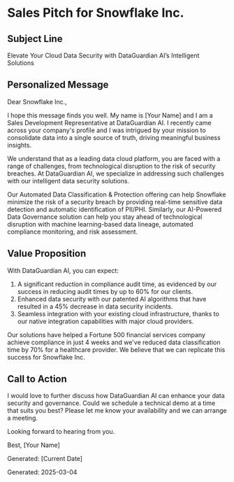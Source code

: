 # Sales Pitch for Snowflake Inc.

## Subject Line
Elevate Your Cloud Data Security with DataGuardian AI’s Intelligent Solutions

## Personalized Message

Dear Snowflake Inc.,

I hope this message finds you well. My name is [Your Name] and I am a Sales Development Representative at DataGuardian AI. I recently came across your company's profile and I was intrigued by your mission to consolidate data into a single source of truth, driving meaningful business insights.

We understand that as a leading data cloud platform, you are faced with a range of challenges, from technological disruption to the risk of security breaches. At DataGuardian AI, we specialize in addressing such challenges with our intelligent data security solutions. 

Our Automated Data Classification & Protection offering can help Snowflake minimize the risk of a security breach by providing real-time sensitive data detection and automatic identification of PII/PHI. Similarly, our AI-Powered Data Governance solution can help you stay ahead of technological disruption with machine learning-based data lineage, automated compliance monitoring, and risk assessment.

## Value Proposition
With DataGuardian AI, you can expect:
1. A significant reduction in compliance audit time, as evidenced by our success in reducing audit times by up to 60% for our clients.
2. Enhanced data security with our patented AI algorithms that have resulted in a 45% decrease in data security incidents.
3. Seamless integration with your existing cloud infrastructure, thanks to our native integration capabilities with major cloud providers.

Our solutions have helped a Fortune 500 financial services company achieve compliance in just 4 weeks and we've reduced data classification time by 70% for a healthcare provider. We believe that we can replicate this success for Snowflake Inc.

## Call to Action
I would love to further discuss how DataGuardian AI can enhance your data security and governance. Could we schedule a technical demo at a time that suits you best? Please let me know your availability and we can arrange a meeting.

Looking forward to hearing from you.

Best,
[Your Name]

Generated: [Current Date]

Generated: 2025-03-04